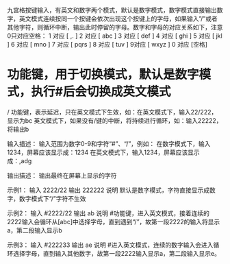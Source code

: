 九宫格按键输入，有英文和数字两个模式，默认是数字模式，数字模式直接输出数字，英文模式连续按同一个按键会依次出现这个按键上的字母，如果输入”/”或者其他字符，则循环中断，输出此时停留的字母。数字和字母的对应关系如下，注意0只对应空格：
1 对应 [ ,. ]
2 对应 [ abc ]
3 对应 [ def ]
4 对应 [ ghi ]
5 对应 [ jkl ]
6 对应 [ mno ]
7 对应 [ pqrs ] 
8 对应 [ tuv ]
9对应 [ wxyz ]
0 对应 [空格]
# 功能键，用于切换模式，默认是数字模式，执行#后会切换成英文模式
/ 功能键，表示延迟，只在英文模式下生效，如：在英文模式下，输入22/222，显示为bc
英文模式下，如果没有/键的中断，将持续进行循环，如：输入22222，将输出b

输入描述：
输入范围为数字0-9和字符“#”、“/”，例如：
在数字模式下，输入1234，屏幕应该显示成：1234
在英文模式下，输入1234，屏幕应该显示成：,adg

输出描述：
输出最终在屏幕上显示的字符

示例1：
输入
2222/22
输出
222222
说明
默认是数字模式，字符直接显示成数字，数字模式下“/”字符不生效

示例2：
输入
#2222/22
输出
ab
说明
#功能键，进入英文模式，接着连续的2222输入会循环从[abc]中选择字母，直到遇到“/”，故第一段2222的输入将显示a，第二段输入显示b

示例3：
输入
#222233
输出
ae
说明
#进入英文模式，连续的数字输入会进入循环选择字母，直到输入其他数字，故第一段2222输入显示a，第二段输入显示e。

